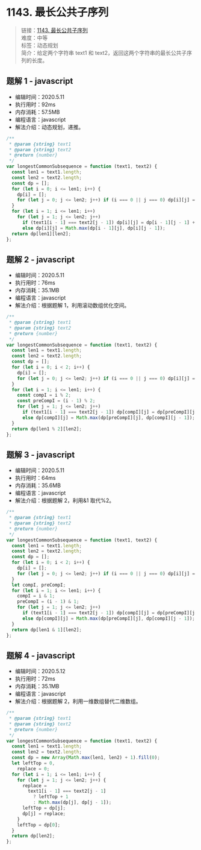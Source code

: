 # 1143. 最长公共子序列

> 链接：[1143. 最长公共子序列](https://leetcode-cn.com/problems/longest-common-subsequence/)  
> 难度：中等  
> 标签：动态规划  
> 简介：给定两个字符串 text1 和 text2，返回这两个字符串的最长公共子序列的长度。

## 题解 1 - javascript

- 编辑时间：2020.5.11
- 执行用时：92ms
- 内存消耗：57.5MB
- 编程语言：javascript
- 解法介绍：动态规划，递推。

```javascript
/**
 * @param {string} text1
 * @param {string} text2
 * @return {number}
 */
var longestCommonSubsequence = function (text1, text2) {
  const len1 = text1.length;
  const len2 = text2.length;
  const dp = [];
  for (let i = 0; i <= len1; i++) {
    dp[i] = [];
    for (let j = 0; j <= len2; j++) if (i === 0 || j === 0) dp[i][j] = 0;
  }
  for (let i = 1; i <= len1; i++)
    for (let j = 1; j <= len2; j++)
      if (text1[i - 1] === text2[j - 1]) dp[i][j] = dp[i - 1][j - 1] + 1;
      else dp[i][j] = Math.max(dp[i - 1][j], dp[i][j - 1]);
  return dp[len1][len2];
};
```

## 题解 2 - javascript

- 编辑时间：2020.5.11
- 执行用时：76ms
- 内存消耗：35.1MB
- 编程语言：javascript
- 解法介绍：根据题解 1，利用滚动数组优化空间。

```javascript
/**
 * @param {string} text1
 * @param {string} text2
 * @return {number}
 */
var longestCommonSubsequence = function (text1, text2) {
  const len1 = text1.length;
  const len2 = text2.length;
  const dp = [];
  for (let i = 0; i < 2; i++) {
    dp[i] = [];
    for (let j = 0; j <= len2; j++) if (i === 0 || j === 0) dp[i][j] = 0;
  }
  for (let i = 1; i <= len1; i++) {
    const compI = i % 2;
    const preCompI = (i - 1) % 2;
    for (let j = 1; j <= len2; j++)
      if (text1[i - 1] === text2[j - 1]) dp[compI][j] = dp[preCompI][j - 1] + 1;
      else dp[compI][j] = Math.max(dp[preCompI][j], dp[compI][j - 1]);
  }
  return dp[len1 % 2][len2];
};
```

## 题解 3 - javascript

- 编辑时间：2020.5.11
- 执行用时：64ms
- 内存消耗：35.6MB
- 编程语言：javascript
- 解法介绍：根据题解 2，利用&1 取代%2。

```javascript
/**
 * @param {string} text1
 * @param {string} text2
 * @return {number}
 */
var longestCommonSubsequence = function (text1, text2) {
  const len1 = text1.length;
  const len2 = text2.length;
  const dp = [];
  for (let i = 0; i < 2; i++) {
    dp[i] = [];
    for (let j = 0; j <= len2; j++) if (i === 0 || j === 0) dp[i][j] = 0;
  }
  let compI, preCompI;
  for (let i = 1; i <= len1; i++) {
    compI = i & 1;
    preCompI = (i - 1) & 1;
    for (let j = 1; j <= len2; j++)
      if (text1[i - 1] === text2[j - 1]) dp[compI][j] = dp[preCompI][j - 1] + 1;
      else dp[compI][j] = Math.max(dp[preCompI][j], dp[compI][j - 1]);
  }
  return dp[len1 & 1][len2];
};
```

## 题解 4 - javascript

- 编辑时间：2020.5.12
- 执行用时：72ms
- 内存消耗：35.1MB
- 编程语言：javascript
- 解法介绍：根据题解 2，利用一维数组替代二维数组。

```javascript
/**
 * @param {string} text1
 * @param {string} text2
 * @return {number}
 */
var longestCommonSubsequence = function (text1, text2) {
  const len1 = text1.length;
  const len2 = text2.length;
  const dp = new Array(Math.max(len1, len2) + 1).fill(0);
  let leftTop = 0,
    replace = 0;
  for (let i = 1; i <= len1; i++) {
    for (let j = 1; j <= len2; j++) {
      replace =
        text1[i - 1] === text2[j - 1]
          ? leftTop + 1
          : Math.max(dp[j], dp[j - 1]);
      leftTop = dp[j];
      dp[j] = replace;
    }
    leftTop = dp[0];
  }
  return dp[len2];
};
```
